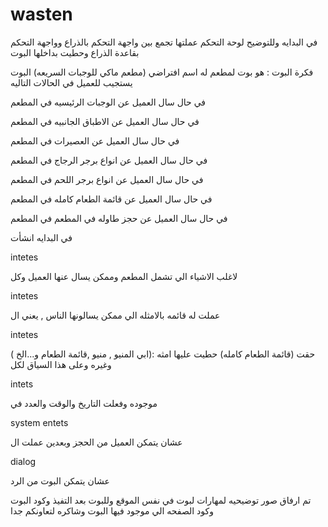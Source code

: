 # wasten
في البدايه وللتوضيح لوحة التحكم  عملتها تجمع بين واجهة التحكم بالذراع وواجهة التحكم بقاعدة الذراع 
وحطيت بداخلها البوت 

فكرة البوت : هو بوت لمطعم له اسم افتراضي (مطعم ماكي للوجبات السريعه)
البوت يستجيب للعميل في الحالات التاليه

في حال سال العميل عن الوجبات الرئيسيه في المطعم

في حال سال العميل عن الاطباق الجانبيه في المطعم

في حال سال العميل عن العصيرات في المطعم

في حال سال العميل عن انواع برجر الرجاج في المطعم

في حال سال العميل عن انواع برجر اللحم في المطعم

في حال سال العميل عن قائمة الطعام كامله في المطعم

في حال سال العميل عن حجز طاوله في المطعم في المطعم

في البدايه انشأت

intetes

لاغلب الاشياء الي تشمل المطعم وممكن يسال عنها العميل
وكل

intetes

عملت له قائمه بالامثله الي ممكن يسالونها الناس , 
يعني ال

intetes

حقت (قائمة الطعام كامله) حطيت عليها امثه :(ابي المنيو , منيو ,قائمة الطعام و...الخ ) وغيره
وعلى هذا السياق لكل

intets

موجوده
وفعلت التاريخ والوقت والعدد في

system entets 

عشان يتمكن العميل من الحجز
وبعدين عملت ال

dialog 

عشان يتمكن البوت من الرد

تم ارفاق صور توضيحيه لمهارات لبوت في نفس الموقع
وللبوت بعد التفيذ 
وكود البوت وكود الصفحه الي موجود فيها البوت
وشاكره لتعاونكم جدا 
